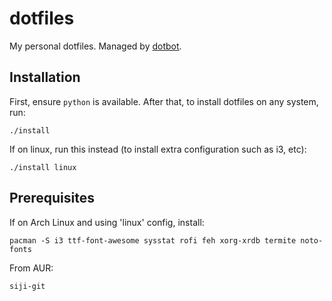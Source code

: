# dotfiles
My personal dotfiles. Managed by [dotbot](https://github.com/anishathalye/dotbot).

## Installation

First, ensure `python` is available. After that, to install dotfiles on any system, run:

	./install

If on linux, run this instead (to install extra configuration such as i3, etc):

	./install linux

## Prerequisites

If on Arch Linux and using 'linux' config, install:

	pacman -S i3 ttf-font-awesome sysstat rofi feh xorg-xrdb termite noto-fonts

From AUR:

	siji-git
